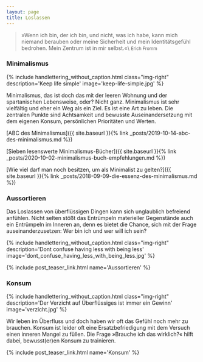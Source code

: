 ```yaml
---
layout: page
title: Loslassen
---
```


>»Wenn ich bin, der ich bin, und nicht, was ich habe, kann mich niemand berauben
oder meine Sicherheit und mein Identitätsgefühl bedrohen. Mein Zentrum ist in
mir selbst.«\\
<small>Erich Fromm</small>

### Minimalismus

{% include handlettering_without_caption.html
  class="img-right"
  description='Keep life simple'
  image='keep-life-simple.jpg'
%}

Minimalismus, das ist doch das mit der leeren Wohnung und der spartanischen
Lebensweise, oder? Nicht ganz. Minimalismus ist sehr vielfältig und eher ein Weg
als ein Ziel. Es ist eine Art zu leben. Die zentralen Punkte sind Achtsamkeit
und bewusste Auseinandersetzung mit dem eigenen Konsum, persönlichen Prioritäten
und Werten.

[ABC des Minimalismus]({{ site.baseurl }}{% link _posts/2019-10-14-abc-des-minimalismus.md %})

[Sieben lesenswerte Minimalismus-Bücher]({{ site.baseurl }}{% link _posts/2020-10-02-minimalismus-buch-empfehlungen.md %})

[Wie viel darf man noch besitzen, um als Minimalist zu gelten?]({{ site.baseurl }}{% link _posts/2018-09-09-die-essenz-des-minimalismus.md %})

### Aussortieren

Das Loslassen von überflüssigen Dingen kann sich unglaublich befreiend anfühlen.
Nicht selten stößt das Entrümpeln materieller Gegenstände auch ein Entrümpeln im
Inneren an, denn es bietet die Chance, sich mit der Frage auseinanderzusetzen:
Wer bin ich und wer will ich sein?

{% include handlettering_without_caption.html
  class="img-right"
  description='Dont confuse having less with being less'
  image='dont_confuse_having_less_with_being_less.jpg'
%}

{% include post_teaser_link.html name='Aussortieren' %}

### Konsum

{% include handlettering_without_caption.html
  class="img-right"
  description='Der Verzicht auf Überflüssiges ist immer ein Gewinn'
  image='verzicht.jpg'
%}

Wir leben im Überfluss und doch haben wir oft das Gefühl noch mehr zu brauchen.
Konsum ist leider oft eine Ersatzbefriedigung mit dem Versuch einen inneren
Mangel zu füllen. Die Frage »Brauche ich das wirklich?« hilft dabei,
bewusst(er)en Konsum zu trainieren.

{% include post_teaser_link.html name='Konsum' %}
